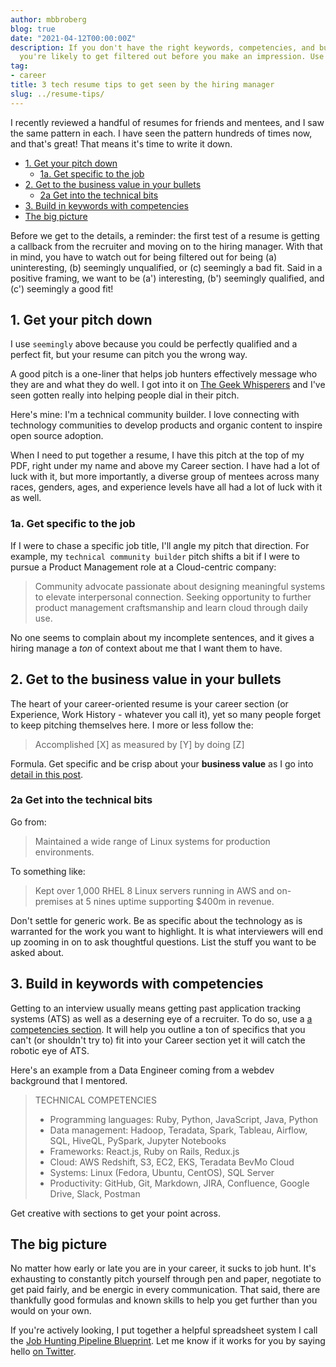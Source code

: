 ```yaml
---
author: mbbroberg
blog: true
date: "2021-04-12T00:00:00Z"
description: If you don't have the right keywords, competencies, and business value,
  you're likely to get filtered out before you make an impression. Use these tips.
tag:
- career
title: 3 tech resume tips to get seen by the hiring manager
slug: ../resume-tips/
---
```


I recently reviewed a handful of resumes for friends and mentees, and I saw the same pattern in each. I have seen the pattern hundreds of times now, and that's great! That means it's time to write it down. 

- [1. Get your pitch down](#1-get-your-pitch-down)
  - [1a. Get specific to the job](#1a-get-specific-to-the-job)
- [2. Get to the business value in your bullets](#2-get-to-the-business-value-in-your-bullets)
  - [2a Get into the technical bits](#2a-get-into-the-technical-bits)
- [3. Build in keywords with competencies](#3-build-in-keywords-with-competencies)
- [The big picture](#the-big-picture)

Before we get to the details, a reminder: the first test of a resume is getting a callback from the recruiter and moving on to the hiring manager. With that in mind, you have to watch out for being filtered out for being (a) uninteresting, (b) seemingly unqualified, or (c) seemingly a bad fit. Said in a positive framing, we want to be (a') interesting, (b') seemingly qualified, and (c') seemingly a good fit!

## 1. Get your pitch down

I use `seemingly` above because you could be perfectly qualified and a perfect fit, but your resume can pitch you the wrong way. 

A good pitch is a one-liner that helps job hunters effectively message who they are and what they do well. I got into it on [The Geek Whisperers](http://geek-whisperers.com/2016/04/investing-in-career-insurance-vmware-user-group-recap-episode-110/) and I've seen gotten really into helping people dial in their pitch. 

Here's mine: I'm a technical community builder. I love connecting with technology communities to develop products and organic content to inspire open source adoption.

When I need to put together a resume, I have this pitch at the top of my PDF, right under my name and above my Career section. I have had a lot of luck with it, but more importantly, a diverse group of mentees across many races, genders, ages, and experience levels have all had a lot of luck with it as well. 

### 1a. Get specific to the job 

If I were to chase a specific job title, I'll angle my pitch that direction. For example, my `technical community builder` pitch shifts a bit if I were to pursue a Product Management role at a Cloud-centric company: 

> Community advocate passionate about designing meaningful systems to elevate interpersonal connection. Seeking opportunity to further product management craftsmanship and learn cloud through daily use.

No one seems to complain about my incomplete sentences, and it gives a hiring manage a _ton_ of context about me that I want them to have. 

## 2. Get to the business value in your bullets 

The heart of your career-oriented resume is your career section (or Experience, Work History - whatever you call it), yet so many people forget to keep pitching themselves here. I more or less follow the:

> Accomplished [X] as measured by [Y] by doing [Z]

Formula. Get specific and be crisp about your **business value** as I go into [detail in this post](https://mbbroberg.fun/writing-resume/).

### 2a Get into the technical bits 

Go from: 

> Maintained a wide range of Linux systems for production environments.

To something like:

> Kept over 1,000 RHEL 8 Linux servers running in AWS and on-premises at 5 nines uptime supporting $400m in revenue.

Don't settle for generic work. Be as specific about the technology as is warranted for the work you want to highlight. It is what interviewers will end up zooming in on to ask thoughtful questions. List the stuff you want to be asked about.

## 3. Build in keywords with competencies

Getting to an interview usually means getting past application tracking systems (ATS) as well as a deserning eye of a recruiter. To do so, use a [a competencies section](https://mbbroberg.fun/resume-competencies/). It will help you outline a ton of specifics that you can't (or shouldn't try to) fit into your Career section yet it will catch the robotic eye of ATS. 

Here's an example from a Data Engineer coming from a webdev background that I mentored.

> TECHNICAL COMPETENCIES
> - Programming languages: Ruby, Python, JavaScript, Java, Python
> - Data management: Hadoop, Teradata, Spark, Tableau, Airflow, SQL, HiveQL, PySpark, Jupyter Notebooks
> - Frameworks: React.js, Ruby on Rails, Redux.js
> - Cloud: AWS Redshift, S3, EC2, EKS, Teradata BevMo Cloud
> - Systems: Linux (Fedora, Ubuntu, CentOS), SQL Server
> - Productivity: GitHub, Git, Markdown, JIRA, Confluence, Google Drive, Slack, Postman

Get creative with sections to get your point across.

## The big picture 

No matter how early or late you are in your career, it sucks to job hunt. It's exhausting to constantly pitch yourself through pen and paper, negotiate to get paid fairly, and be energic in every communication. That said, there are thankfully good formulas and known skills to help you get further than you would on your own. 

If you're actively looking, I put together a helpful spreadsheet system I call the [Job Hunting Pipeline Blueprint](https://bit.ly/JobPipelineBrueprint). Let me know if it works for you by saying hello [on Twitter](https://twitter.com/mbbroberg).